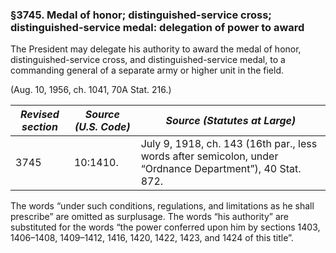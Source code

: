 ### §3745. Medal of honor; distinguished-service cross; distinguished-service medal: delegation of power to award ###

The President may delegate his authority to award the medal of honor, distinguished-service cross, and distinguished-service medal, to a commanding general of a separate army or higher unit in the field.

(Aug. 10, 1956, ch. 1041, 70A Stat. 216.)

|*Revised section*|*Source (U.S. Code)*|                                      *Source (Statutes at Large)*                                       |
|-----------------|--------------------|---------------------------------------------------------------------------------------------------------|
|      3745       |      10:1410.      |July 9, 1918, ch. 143 (16th par., less words after semicolon, under “Ordnance Department”), 40 Stat. 872.|

The words “under such conditions, regulations, and limitations as he shall prescribe” are omitted as surplusage. The words “his authority” are substituted for the words “the power conferred upon him by sections 1403, 1406–1408, 1409–1412, 1416, 1420, 1422, 1423, and 1424 of this title”.